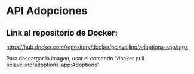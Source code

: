 # API Adopciones

## Link al repositorio de Docker:

https://hub.docker.com/repository/docker/pclavellino/adoptions-app/tags

Para descargar la imagen, usar el comando "docker pull pclavellino/adoptions-app:Adoptions"
